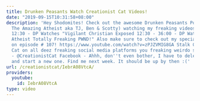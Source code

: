 ```yaml
---
title: Drunken Peasants Watch Creationist Cat Videos!
date: "2019-09-15T10:31:58+08:00"
description: 'Hey Shodomites! Check out the awesome Drunken Peasants Podcast (featuring
  The Amazing Atheist aka TJ, Ben & Scotty) watching my freaking videos!!! 0:00 -
  12:30 - DP Watches "Vigilant Christian Exposed 12:30 - 36:00 - DP Watches "Amazing
  Atheist Totally Freaking PWND!" Also make sure to check out my special guest appearance
  on episode # 107! https://www.youtube.com/watch?v=zPJZVMIG8GA Stalk Creationist
  Cat on all deez freaking social media platforms you freaking weirdo shodomite! Twitter
  - @CreationistCat Facebook - Ahhh, don''t even bother, I have to delete my account
  and start a new one. Find me next week. It should be up by then :('
url: /creationistcat/IebrA08VtcA/
providers:
  youtube:
    id: IebrA08VtcA
type: video
---
```


